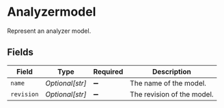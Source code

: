 # Analyzermodel

Represent an analyzer model.


## Fields

| Field                      | Type                       | Required                   | Description                |
| -------------------------- | -------------------------- | -------------------------- | -------------------------- |
| `name`                     | *Optional[str]*            | :heavy_minus_sign:         | The name of the model.     |
| `revision`                 | *Optional[str]*            | :heavy_minus_sign:         | The revision of the model. |